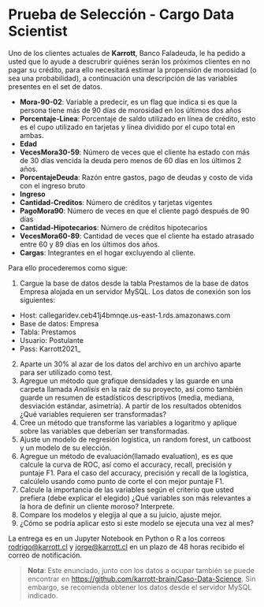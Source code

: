 # Prueba de Selección - Cargo Data Scientist
Uno de los clientes actuales de **Karrott**, Banco Faladeuda, le ha pedido a usted que lo ayude a descrubrir quiénes serán los próximos clientes en no pagar su crédito, para ello necesitará estimar la propensión de morosidad (o sea una probabilidad), a continuación una descripción de las variables presentes en el set de datos.

- **Mora-90-02**: Variable a predecir, es un flag que indica si es que la persona tiene más de 90 días de morosidad en los últimos dos años
- **Porcentaje-Linea**: Porcentaje de saldo utilizado en línea de crédito, esto es el cupo utilizado en tarjetas y línea dividido por el cupo total en ambas.
- **Edad**
- **VecesMora30-59**: Número de veces que el cliente ha estado con más de 30 días vencida la deuda pero menos de 60 días en los últimos 2 años.
- **PorcentajeDeuda**: Razón entre gastos, pago de deudas y costo de vida con el ingreso bruto
- **Ingreso**
- **Cantidad-Creditos**: Número de créditos y tarjetas vigentes
- **PagoMora90**: Número de veces en que el cliente pagó después de 90 días
- **Cantidad-Hipotecarios**: Número de créditos hipotecarios
- **VecesMora60-89**: Cantidad de veces que el cliente ha estado atrasado entre 60 y 89 días en los últimos dos años.
- **Cargas**: Integrantes en el hogar excluyendo al cliente.

Para ello procederemos como sigue:

1. Cargue la base de datos desde la tabla Prestamos de la base de datos Empresa alojada en un servidor MySQL.
Los datos de conexión son los siguientes:
- Host: callegaridev.ceb41j4bmnqe.us-east-1.rds.amazonaws.com
- Base de datos: Empresa
- Tabla: Prestamos
- Usuario: Postulante
- Pass: Karrott2021_

2. Aparte un 30% al azar de los datos del archivo en un archivo aparte para ser utilizado como test.
3. Agregue un método que grafique densidades y las guarde en una carpeta llamada *Analisis* en la raíz de su proyecto, así como también guarde un resumen de estadísticos descriptivos (media, mediana, desviación estándar, asimetría). A partir de los resultados obtenidos ¿Qué variables requieren ser transformadas?
4. Cree un método que transforme las variables a logaritmo y aplique sobre las variables que deberían ser transformadas.
5. Ajuste un modelo de regresión logística, un random forest, un catboost y un modelo de su elección.
6. Agregue un método de evaluación(llamado evaluation), es es que calcule la curva de ROC, así como el accuracy, recall, precisión y puntaje F1. Para el caso del accuracy, precisión y recall de la logística, calcúlelo usando como punto de corte el con mejor puntaje F1.
7. Calcule la importancia de las variables según el criterio que usted prefiera (debe explicar el elegido) ¿Qué variables son más relevantes a la hora de definir un cliente moroso? Interprete.
8. Compare los modelos y elegija al que a su juicio, ajuste mejor.
9. ¿Cómo se podrí­a aplicar esto si este modelo se ejecuta una vez al mes?

La entrega es en un Jupyter Notebook en Python o R a los correos rodrigo@karrott.cl y jorge@karrott.cl en un plazo de 48 horas recibido el correo de notificación.

> **Nota**: Este enunciado, junto con los datos a ocupar también se puede encontrar en https://github.com/karrott-brain/Caso-Data-Science. Sin embargo, se recomienda obtener los datos desde el servidor MySQL indicado.
